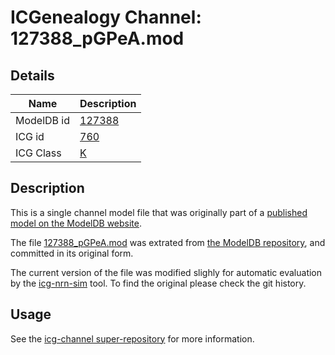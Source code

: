 # ICGenealogy Channel: 127388\_pGPeA.mod

## Details

Name | Description
---- | -----------
ModelDB id | [127388](http://senselab.med.yale.edu/ModelDB/ShowModel.cshtml?model=127388)
ICG id | [760](http://icg.neurotheory.ox.ac.uk/channels/1/760)
ICG Class | [K](http://icg.neurotheory.ox.ac.uk/channels/1)

## Description

This is a single channel model file that was originally part of a [published model on the ModelDB website](http://senselab.med.yale.edu/mModelDB/ShowModel.cshtml?model=127388).


The file [127388\_pGPeA.mod](127388_pGPeA.mod) was extrated from [the ModelDB repository](http://senselab.med.yale.edu/ModelDB/ShowModel.cshtml?model=127388), and committed in its original form.

The current version of the file was modified slighly for automatic evaluation by the [icg-nrn-sim](https://github.com/icgenealogy/icg-nrn-sim) tool. To find the original please check the git history.


## Usage

See the [icg-channel super-repository](https://github.com/icgenealogy/icg-channels) for more information.